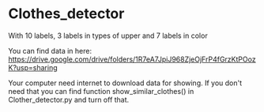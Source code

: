# Clothes_detector
With 10 labels, 3 labels in types of upper and 7 labels in color


You can find data in here: https://drive.google.com/drive/folders/1R7eA7JpiJ968ZjeOjFrP4fGrzKtPOozK?usp=sharing

Your computer need internet to download data for showing. If you don't need that you can find function show_similar_clothes() in Clother_detector.py and turn off that.

